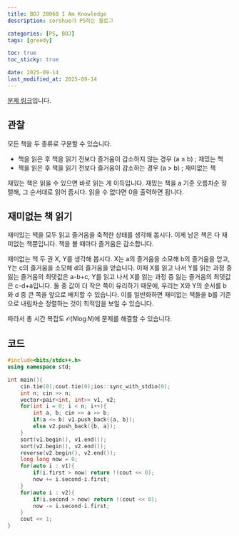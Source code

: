 ```yaml
---
title: BOJ 28068 I Am Knowledge
description: sorohue가 PS하는 블로그

categories: [PS, BOJ]
tags: [greedy]

toc: true
toc_sticky: true

date: 2025-09-14
last_modified_at: 2025-09-14
---
```


[문제 링크](https://boj.kr/28068)입니다.

## 관찰

모든 책을 두 종류로 구분할 수 있습니다.

- 책을 읽은 후 책을 읽기 전보다 즐거움이 감소하지 않는 경우 (a ≤ b) ; 재밌는 책
- 책을 읽은 후 책을 읽기 전보다 즐거움이 감소하는 경우 (a > b) ; 재미없는 책

재밌는 책은 읽을 수 있으면 바로 읽는 게 이득입니다. 재밌는 책을 a 기준 오름차순 정렬해, 그 순서대로 읽어 줍시다. 읽을 수 없다면 0을 출력하면 됩니다.

## 재미없는 책 읽기

재미있는 책을 모두 읽고 즐거움을 축적한 상태를 생각해 봅시다. 이제 남은 책은 다 재미없는 책뿐입니다. 책을 볼 때마다 즐거움은 감소합니다.

재미없는 책 두 권 X, Y를 생각해 봅시다. X는 a의 즐거움을 소모해 b의 즐거움을 얻고, Y는 c의 즐거움을 소모해 d의 즐거움을 얻습니다. 이때 X를 읽고 나서 Y를 읽는 과정 중 잃는 즐거움의 최댓값은 a-b+c, Y를 읽고 나서 X를 읽는 과정 중 잃는 즐거움의 최댓값은 c-d+a입니다. 둘 중 값이 더 작은 쪽이 유리하기 때문에, 우리는 X와 Y의 순서를 b와 d 중 큰 쪽을 앞으로 배치할 수 있습니다. 이를 일반화하면 재미없는 책들을 b를 기준으로 내림차순 정렬하는 것이 최적임을 보일 수 있습니다.

따라서 총 시간 복잡도 $\mathcal{O}(N \log N)$에 문제를 해결할 수 있습니다.

## 코드

```cpp
#include<bits/stdc++.h>
using namespace std;

int main(){
    cin.tie(0);cout.tie(0);ios::sync_with_stdio(0);
    int n; cin >> n;
    vector<pair<int, int>> v1, v2;
    for(int i = 0; i < n; i++){
        int a, b; cin >> a >> b;
        if(a <= b) v1.push_back({a, b});
        else v2.push_back({b, a});
    }
    sort(v1.begin(), v1.end());
    sort(v2.begin(), v2.end());
    reverse(v2.begin(), v2.end());
    long long now = 0;
    for(auto i : v1){
        if(i.first > now) return !(cout << 0);
        now += i.second-i.first;
    }
    for(auto i : v2){
        if(i.second > now) return !(cout << 0);
        now -= i.second-i.first;
    }
    cout << 1;
}
```
